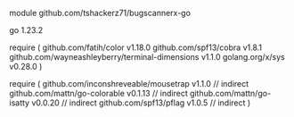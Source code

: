 module github.com/tshackerz71/bugscannerx-go

go 1.23.2

require (
	github.com/fatih/color v1.18.0
	github.com/spf13/cobra v1.8.1
	github.com/wayneashleyberry/terminal-dimensions v1.1.0
	golang.org/x/sys v0.28.0
)

require (
	github.com/inconshreveable/mousetrap v1.1.0 // indirect
	github.com/mattn/go-colorable v0.1.13 // indirect
	github.com/mattn/go-isatty v0.0.20 // indirect
	github.com/spf13/pflag v1.0.5 // indirect
)

